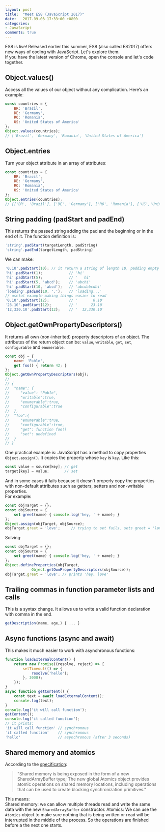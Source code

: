 ```yaml
---
layout: post
title:  "Meet ES8 (JavaScript 2017)"
date:   2017-09-03 17:33:00 +0800
categories:
- JavaScript
comments: true
---
```

ES8 is live! Released earlier this summer, ES8 (also called ES2017) offers new ways of coding with JavaScript. Let's explore them.  
If you have the latest version of Chrome, open the console and let's code together.

## Object.values()

Access all the values of our object without any complication. Here’s an example:

```javascript
const countries = {
    BR: 'Brazil',
    DE: 'Germany',
    RO: 'Romania',
    US: 'United States of America'
};
Object.values(countries); 
// ['Brazil', 'Germany', 'Romania', 'United States of America']
```

## Object.entries

Turn your object attribute in an array of attributes:  

```javascript
const countries = {
    BR: 'Brazil',
    DE: 'Germany',
    RO: 'Romania',
    US: 'United States of America'
};
Object.entries(countries);
// [['BR', 'Brazil'], ['DE', 'Germany'], ['RO', 'Romania'], ['US','United States of America']]
```

## String padding (padStart and padEnd)

This returns the passed string adding the pad and the beginning or in the end of it. The function definition is:

```javascript
'string'.padStart(targetLength, padString)
'string'.padEnd(targetLength, padString)
```

We can make:

```javascript
'0.10'.padStart(10); // it return a string of length 10, padding empty spaces in the beginning
'hi'.padStart(1);            // 'hi'
'hi'.padStart(5);            // '   hi'
'hi'.padStart(5, 'abcd');    // 'abchi'
'hi'.padStart(10, 'abcd');   // 'abcdabcdhi'
'loading'.padEnd(10, '.');   // 'loading...'
// useful example making things easier to read
'0.10'.padStart(12);         // '       0.10'
'23.10'.padStart(12);        // '      23.10'
'12,330.10'.padStart(12);    // '  12,330.10'
```

## Object.getOwnPropertyDescriptors()

It returns all own (non-inherited) property descriptors of an object. The attributes of the return object can be: `value`, `writable`, `get`, `set`, `configurable` and `enumerable`.

```javascript
const obj = {
    name: 'Pablo',
    get foo() { return 42; }
};
Object.getOwnPropertyDescriptors(obj);
//
// {
//  "name": {
//     "value": "Pablo",
//     "writable":true,
//     "enumerable":true,
//     "configurable":true
//  },
//  "foo":{
//     "enumerable":true,
//     "configurable":true,
//     "get": function foo()
//     "set": undefined
//  }
// }
```

One practical example is: JavaScript has a method to copy properties `Object.assign()`. It copies the property whose `key` is `key`. Like this:

```javascript
const value = source[key]; // get
target[key] = value;       // set
```

And in some cases it fails because it doesn't properly copy the properties with non-default attributes such as getters, setters and non-writable properties.  
For example:

```javascript
const objTarget = {};
const objSource = {
    set greet(name) { console.log('hey, ' + name); }
};
Object.assign(objTarget, objSource);
objTarget.greet = 'love';     // trying to set fails, sets greet = 'love'
```

Solving:

```javascript
const objTarget = {};
const objSource = {
    set greet(name) { console.log('hey, ' + name); }
};
Object.defineProperties(objTarget,
            Object.getOwnPropertyDescriptors(objSource));
objTarget.greet = 'love'; // prints 'hey, love'
```

## Trailing commas in function parameter lists and calls

This is a syntax change. It allows us to write a valid function declaration with comma in the end.

```javascript
getDescription(name, age,) { ... }
```

## Async functions (async and await)

This makes it much easier to work with asynchronous functions:

```javascript
function loadExternalContent() {
    return new Promise((resolve, reject) => {
        setTimeout(() => {
            resolve('hello');
        }, 3000);
    });
}
async function getContent() {
    const text = await loadExternalContent();
    console.log(text);
}
console.log('it will call function');
getContent();
console.log('it called function');
// it prints:
'it will call function' // synchronous
'it called function'    // synchronous
'hello'                 // asynchronous (after 3 seconds)
```

## Shared memory and atomics

According to the [specification](https://tc39.github.io/ecmascript_sharedmem/shmem.html):
> "Shared memory is being exposed in the form of a new SharedArrayBuffer type; The new global Atomics object provides atomic operations on shared memory locations, including operations that can be used to create blocking synchronization primitives."

This means:  
Shared memory: we can allow multiple threads read and write the same data with the new `SharedArrayBuffer` constructor.
Atomics: We can use the `Atomics` object to make sure nothing that is being written or read will be interrupted in the middle of the process. So the operations are finished before a the next one starts.